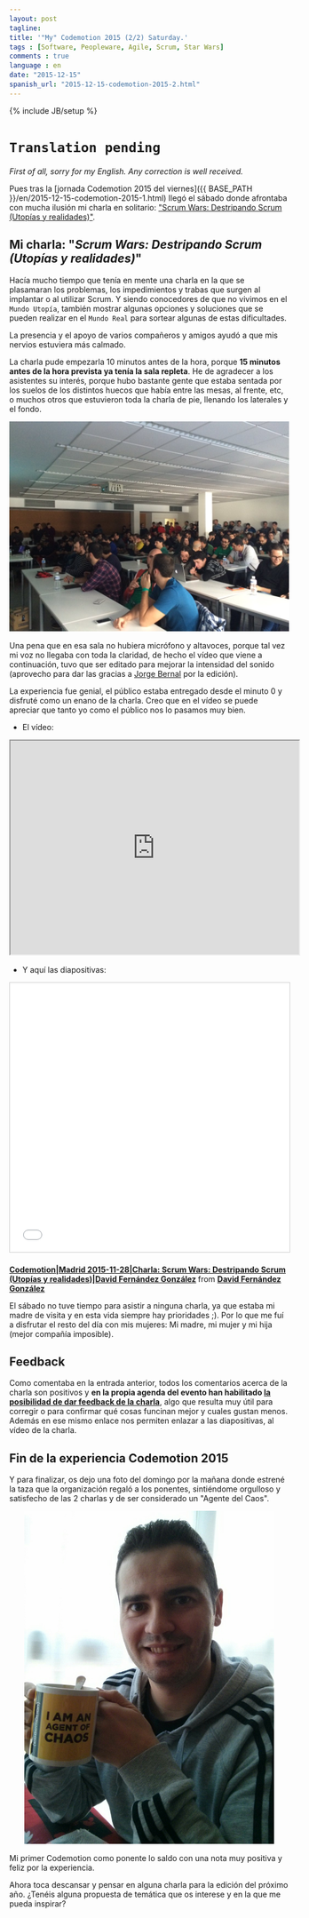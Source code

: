 ```yaml
---
layout: post
tagline: 
title: '"My" Codemotion 2015 (2/2) Saturday.'
tags : [Software, Peopleware, Agile, Scrum, Star Wars]
comments : true
language : en
date: "2015-12-15"
spanish_url: "2015-12-15-codemotion-2015-2.html"
---
```

{% include JB/setup %}

# `Translation pending`

_First of all, sorry for my English. Any correction is well received._

Pues tras la [jornada Codemotion 2015 del viernes]({{ BASE_PATH }}/en/2015-12-15-codemotion-2015-1.html) llegó el sábado donde afrontaba con mucha ilusión mi charla en solitario: ["Scrum Wars: Destripando Scrum (Utopías y realidades)"](http://2015.codemotion.es/agenda.html#5699289732874240/50514005).

## Mi charla: "*Scrum Wars: Destripando Scrum (Utopías y realidades)*"

Hacía mucho tiempo que tenía en mente una charla en la que se plasamaran los problemas, los impedimientos y trabas que surgen al implantar o al utilizar Scrum. Y siendo conocedores de que no vivimos en el `Mundo Utopía`, también mostrar algunas opciones y soluciones que se pueden realizar en el `Mundo Real` para sortear algunas de estas dificultades.

La presencia y el apoyo de varios compañeros y amigos ayudó a que mis nervios estuviera más calmado.

La charla pude empezarla 10 minutos antes de la hora, porque **15 minutos antes de la hora prevista ya tenía la sala repleta**. He de agradecer a los asistentes su interés, porque hubo bastante gente que estaba sentada por los suelos de los distintos huecos que había entre las mesas, al frente, etc, o muchos otros que estuvieron toda la charla de pie, llenando los laterales y el fondo.

<p align="center">
<img src="../images/publico_scrum_wars.jpg" title="La sala llenándose">
</p>

Una pena que en esa sala no hubiera micrófono y altavoces, porque tal vez mi voz no llegaba con toda la claridad, de hecho el vídeo que viene a continuación, tuvo que ser editado para mejorar la intensidad del sonido (aprovecho para dar las gracias a [Jorge Bernal](https://twitter.com/GiorTM) por la edición).

La experiencia fue genial, el público estaba entregado desde el minuto 0 y disfruté como un enano de la charla. Creo que en el vídeo se puede apreciar que tanto yo como el público nos lo pasamos muy bien.

* El vídeo:

<p align="center">
<iframe width="520" height="385"
src="http://www.youtube.com/embed/8IC0Gjbj-vY">
</iframe>
<br/>
</p>

* Y aquí las diapositivas:

<p align="center">
<iframe src="//es.slideshare.net/slideshow/embed_code/key/a3sUM6nM2Udmt1" width="595" height="485" frameborder="0" marginwidth="0" marginheight="0" scrolling="no" style="border:1px solid #CCC; border-width:1px; margin-bottom:5px; max-width: 100%;" allowfullscreen> </iframe> <div style="margin-bottom:5px"> <strong> <a href="//es.slideshare.net/DavidFernndezGonzlez3/codemotionmadrid-20151128charla-scrum-wars-destripando-scrum-utopas-y-realidadesdavid-fernndez-gonzlez" title="Codemotion|Madrid 2015-11-28|Charla: Scrum Wars: Destripando Scrum (Utopías y realidades)|David Fernández González" target="_blank">Codemotion|Madrid 2015-11-28|Charla: Scrum Wars: Destripando Scrum (Utopías y realidades)|David Fernández González</a> </strong> from <strong><a href="//www.slideshare.net/DavidFernndezGonzlez3" target="_blank">David Fernández González</a></strong> </div>
</p>

El sábado no tuve tiempo para asistir a ninguna charla, ya que estaba mi madre de visita y en esta vida siempre hay prioridades ;). Por lo que me fuí a disfrutar el resto del día con mis mujeres: Mi madre, mi mujer y mi hija (mejor compañía imposible).

## Feedback

Como comentaba en la entrada anterior, todos los comentarios acerca de la charla son positivos y **en la propia agenda del evento han habilitado [la posibilidad de dar feedback de la charla](http://2015.codemotion.es/agenda.html#5699289732874240/50514005)**, algo que resulta muy útil para corregir o para confirmar qué cosas funcinan mejor y cuales gustan menos. Además en ese mismo enlace nos permiten enlazar a las diapositivas, al vídeo de la charla.

## Fin de la experiencia Codemotion 2015

Y para finalizar, os dejo una foto del domingo por la mañana donde estrené la taza que la organización regaló a los ponentes, sintiéndome orgulloso y satisfecho de las 2 charlas y de ser considerado un "Agente del Caos".

<p align="center">
<img src="../images/taza_codemotion2015.jpg" title="Taza Codemotion" width="450" height="600">
</p>

Mi primer Codemotion como ponente lo saldo con una nota muy positiva y feliz por la experiencia. 

Ahora toca descansar y pensar en alguna charla para la edición del próximo año. ¿Tenéis alguna propuesta de temática que os interese y en la que me pueda inspirar?
